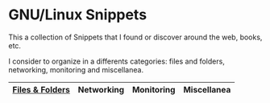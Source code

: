 # GNU/Linux Snippets

This a collection of Snippets that I found or discover around the web, books, etc.

I consider to organize in a differents categories: files and folders, networking, monitoring and miscellanea.


| [Files & Folders](/snippets/files_and_folder.md) | Networking | Monitoring | Miscellanea |
|-----------------|------------|------------|-------------|
